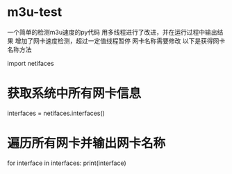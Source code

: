 # m3u-test
一个简单的检测m3u速度的py代码
用多线程进行了改进，并在运行过程中输出结果
增加了网卡速度检测，超过一定值线程暂停
网卡名称需要修改
以下是获得网卡名称方法


import netifaces
 # 获取系统中所有网卡信息
interfaces = netifaces.interfaces()
 # 遍历所有网卡并输出网卡名称
 
for interface in interfaces:
    print(interface)
